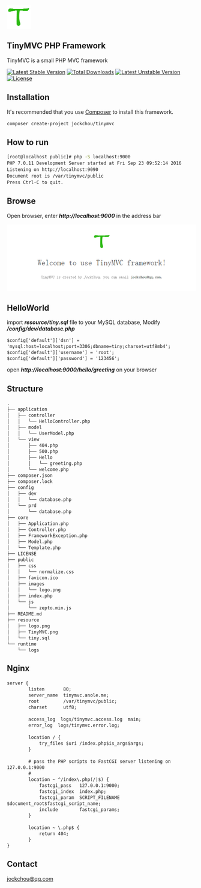 ![logo](./resource/logo.png)

## TinyMVC PHP Framework
TinyMVC is a small PHP MVC framework

[![Latest Stable Version](https://poser.pugx.org/jockchou/tinymvc/v/stable)](https://packagist.org/packages/jockchou/tinymvc)
[![Total Downloads](https://poser.pugx.org/jockchou/tinymvc/downloads)](https://packagist.org/packages/jockchou/tinymvc)
[![Latest Unstable Version](https://poser.pugx.org/jockchou/tinymvc/v/unstable)](https://packagist.org/packages/jockchou/tinymvc)
[![License](https://poser.pugx.org/jockchou/tinymvc/license)](https://packagist.org/packages/jockchou/tinymvc)


## Installation

It's recommended that you use [Composer](https://getcomposer.org/) to install this framework.

```bash
composer create-project jockchou/tinymvc
```

## How to run

```bash
[root@localhost public]# php -S localhost:9000
PHP 7.0.11 Development Server started at Fri Sep 23 09:52:14 2016
Listening on http://localhost:9090
Document root is /var/tinymvc/public
Press Ctrl-C to quit.
```

## Browse
Open browser, enter ***http://localhost:9000*** in the address bar

![logo](./resource/TinyMVC.png)

## HelloWorld

import ***resource/tiny.sql*** file to your MySQL database, Modify ***/config/dev/database.php***

```
$config['default']['dsn'] = 'mysql:host=localhost;port=3306;dbname=tiny;charset=utf8mb4';
$config['default']['username'] = 'root';
$config['default']['password'] = '123456';
```

open ***http://localhost:9000/hello/greeting*** on your browser

## Structure

```
.
├── application
│   ├── controller
│   │   └── HelloController.php
│   ├── model
│   │   └── UserModel.php
│   └── view
│       ├── 404.php
│       ├── 500.php
│       ├── Hello
│       │   └── greeting.php
│       └── welcome.php
├── composer.json
├── composer.lock
├── config
│   ├── dev
│   │   └── database.php
│   └── prd
│       └── database.php
├── core
│   ├── Application.php
│   ├── Controller.php
│   ├── FrameworkException.php
│   ├── Model.php
│   └── Template.php
├── LICENSE
├── public
│   ├── css
│   │   └── normalize.css
│   ├── favicon.ico
│   ├── images
│   │   └── logo.png
│   ├── index.php
│   └── js
│       └── zepto.min.js
├── README.md
├── resource
│   ├── logo.png
│   ├── TinyMVC.png
│   └── tiny.sql
└── runtime
    └── logs
```

## Nginx
```
server {
        listen       80;
        server_name  tinymvc.anole.me;
        root         /var/tinymvc/public;
        charset      utf8;

        access_log  logs/tinymvc.access.log  main;
        error_log  logs/tinymvc.error.log;

        location / {
            try_files $uri /index.php$is_args$args;
        }

        # pass the PHP scripts to FastCGI server listening on 127.0.0.1:9000
        #
        location ~ ^/index\.php(/|$) {
            fastcgi_pass   127.0.0.1:9000;
            fastcgi_index  index.php;
            fastcgi_param  SCRIPT_FILENAME $document_root$fastcgi_script_name;
            include        fastcgi_params;
        }

        location ~ \.php$ {
            return 404;
        }
}
```
## Contact

jockchou@qq.com